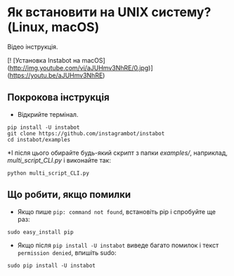 # Як встановити на UNIX систему? (Linux, macOS)

Відео інструкція.

[! [Установка Instabot на macOS] (http://img.youtube.com/vi/aJUHmv3NhRE/0.jpg)] (https://youtu.be/aJUHmv3NhRE)

## Покрокова інструкція

* Відкрийте термінал.
```
pip install -U instabot
git clone https://github.com/instagrambot/instabot
cd instabot/examples
```

*І після цього обирайте будь-який скрипт з папки _examples/_, наприклад, _multi_script_CLI.py_ і виконайте так:
```
python multi_script_CLI.py
```

## Що робити, якщо помилки

* Якщо пише `pip: command not found`, встановіть pip і спробуйте ще раз:
```
sudo easy_install pip
```

* Якщо після `pip install -U instabot` виведе багато помилок і текст `permission denied`, впишіть sudo:
```
sudo pip install -U instabot
```